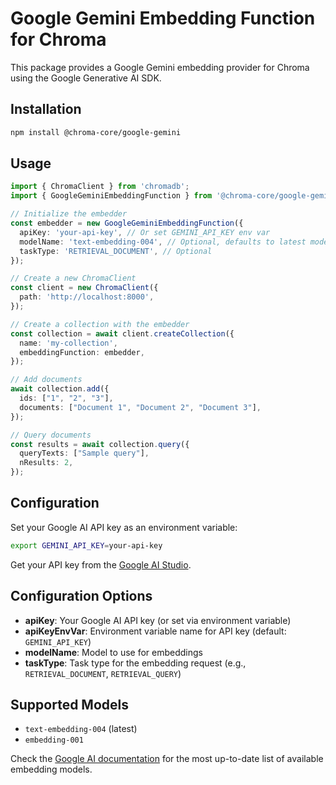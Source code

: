 # Google Gemini Embedding Function for Chroma

This package provides a Google Gemini embedding provider for Chroma using the Google Generative AI SDK.

## Installation

```bash
npm install @chroma-core/google-gemini
```

## Usage

```typescript
import { ChromaClient } from 'chromadb';
import { GoogleGeminiEmbeddingFunction } from '@chroma-core/google-gemini';

// Initialize the embedder
const embedder = new GoogleGeminiEmbeddingFunction({
  apiKey: 'your-api-key', // Or set GEMINI_API_KEY env var
  modelName: 'text-embedding-004', // Optional, defaults to latest model
  taskType: 'RETRIEVAL_DOCUMENT', // Optional
});

// Create a new ChromaClient
const client = new ChromaClient({
  path: 'http://localhost:8000',
});

// Create a collection with the embedder
const collection = await client.createCollection({
  name: 'my-collection',
  embeddingFunction: embedder,
});

// Add documents
await collection.add({
  ids: ["1", "2", "3"],
  documents: ["Document 1", "Document 2", "Document 3"],
});

// Query documents
const results = await collection.query({
  queryTexts: ["Sample query"],
  nResults: 2,
});
```

## Configuration

Set your Google AI API key as an environment variable:

```bash
export GEMINI_API_KEY=your-api-key
```

Get your API key from the [Google AI Studio](https://aistudio.google.com/app/apikey).

## Configuration Options

- **apiKey**: Your Google AI API key (or set via environment variable)
- **apiKeyEnvVar**: Environment variable name for API key (default: `GEMINI_API_KEY`)
- **modelName**: Model to use for embeddings
- **taskType**: Task type for the embedding request (e.g., `RETRIEVAL_DOCUMENT`, `RETRIEVAL_QUERY`)

## Supported Models

- `text-embedding-004` (latest)
- `embedding-001`

Check the [Google AI documentation](https://ai.google.dev/models/gemini) for the most up-to-date list of available embedding models.
